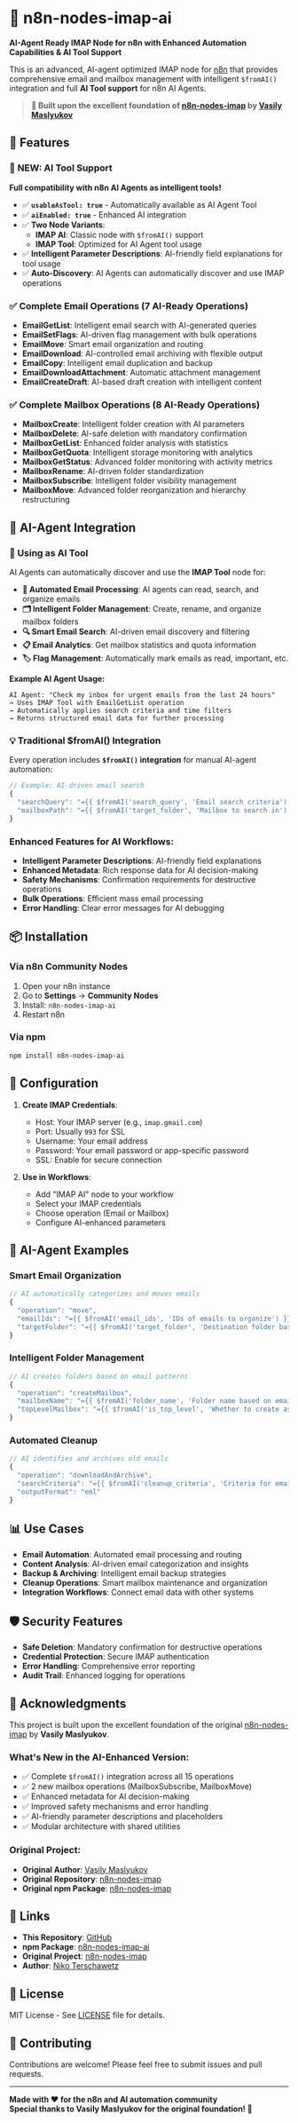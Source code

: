 # 🤖 n8n-nodes-imap-ai

**AI-Agent Ready IMAP Node for n8n with Enhanced Automation Capabilities & AI Tool Support**

This is an advanced, AI-agent optimized IMAP node for [n8n](https://n8n.io) that provides comprehensive email and mailbox management with intelligent `$fromAI()` integration and full **AI Tool support** for n8n AI Agents.

> **🙏 Built upon the excellent foundation of [n8n-nodes-imap](https://github.com/umanamente/n8n-nodes-imap) by [Vasily Maslyukov](https://github.com/umanamente)**

## 🌟 Features

### 🤖 **NEW: AI Tool Support** 
**Full compatibility with n8n AI Agents as intelligent tools!**

- ✅ **`usableAsTool: true`** - Automatically available as AI Agent Tool
- ✅ **`aiEnabled: true`** - Enhanced AI integration 
- ✅ **Two Node Variants**: 
  - **IMAP AI**: Classic node with `$fromAI()` support
  - **IMAP Tool**: Optimized for AI Agent tool usage
- ✅ **Intelligent Parameter Descriptions**: AI-friendly field explanations for tool usage
- ✅ **Auto-Discovery**: AI Agents can automatically discover and use IMAP operations

### ✅ Complete Email Operations (7 AI-Ready Operations)
- **EmailGetList**: Intelligent email search with AI-generated queries
- **EmailSetFlags**: AI-driven flag management with bulk operations
- **EmailMove**: Smart email organization and routing
- **EmailDownload**: AI-controlled email archiving with flexible output
- **EmailCopy**: Intelligent email duplication and backup
- **EmailDownloadAttachment**: Automatic attachment management
- **EmailCreateDraft**: AI-based draft creation with intelligent content

### ✅ Complete Mailbox Operations (8 AI-Ready Operations)
- **MailboxCreate**: Intelligent folder creation with AI parameters
- **MailboxDelete**: AI-safe deletion with mandatory confirmation
- **MailboxGetList**: Enhanced folder analysis with statistics
- **MailboxGetQuota**: Intelligent storage monitoring with analytics
- **MailboxGetStatus**: Advanced folder monitoring with activity metrics
- **MailboxRename**: AI-driven folder standardization
- **MailboxSubscribe**: Intelligent folder visibility management
- **MailboxMove**: Advanced folder reorganization and hierarchy restructuring

## 🚀 AI-Agent Integration

### 🔧 Using as AI Tool

AI Agents can automatically discover and use the **IMAP Tool** node for:

- **📧 Automated Email Processing**: AI agents can read, search, and organize emails
- **🗂️ Intelligent Folder Management**: Create, rename, and organize mailbox folders
- **🔍 Smart Email Search**: AI-driven email discovery and filtering
- **📋 Email Analytics**: Get mailbox statistics and quota information
- **🏷️ Flag Management**: Automatically mark emails as read, important, etc.

**Example AI Agent Usage:**
```
AI Agent: "Check my inbox for urgent emails from the last 24 hours"
→ Uses IMAP Tool with EmailGetList operation
→ Automatically applies search criteria and time filters
→ Returns structured email data for further processing
```

### 💡 Traditional $fromAI() Integration

Every operation includes **`$fromAI()` integration** for manual AI-agent automation:

```javascript
// Example: AI-driven email search
{
  "searchQuery": "={{ $fromAI('search_query', 'Email search criteria') }}",
  "mailboxPath": "={{ $fromAI('target_folder', 'Mailbox to search in') }}"
}
```

### Enhanced Features for AI Workflows:
- **Intelligent Parameter Descriptions**: AI-friendly field explanations
- **Enhanced Metadata**: Rich response data for AI decision-making
- **Safety Mechanisms**: Confirmation requirements for destructive operations
- **Bulk Operations**: Efficient mass email processing
- **Error Handling**: Clear error messages for AI debugging

## 📦 Installation

### Via n8n Community Nodes

1. Open your n8n instance
2. Go to **Settings** → **Community Nodes**
3. Install: `n8n-nodes-imap-ai`
4. Restart n8n

### Via npm

```bash
npm install n8n-nodes-imap-ai
```

## 🔧 Configuration

1. **Create IMAP Credentials**:
   - Host: Your IMAP server (e.g., `imap.gmail.com`)
   - Port: Usually `993` for SSL
   - Username: Your email address
   - Password: Your email password or app-specific password
   - SSL: Enable for secure connection

2. **Use in Workflows**:
   - Add "IMAP AI" node to your workflow
   - Select your IMAP credentials
   - Choose operation (Email or Mailbox)
   - Configure AI-enhanced parameters

## 🤖 AI-Agent Examples

### Smart Email Organization
```javascript
// AI automatically categorizes and moves emails
{
  "operation": "move",
  "emailIds": "={{ $fromAI('email_ids', 'IDs of emails to organize') }}",
  "targetFolder": "={{ $fromAI('target_folder', 'Destination folder based on email content') }}"
}
```

### Intelligent Folder Management
```javascript
// AI creates folders based on email patterns
{
  "operation": "createMailbox",
  "mailboxName": "={{ $fromAI('folder_name', 'Folder name based on email categorization') }}",
  "topLevelMailbox": "={{ $fromAI('is_top_level', 'Whether to create as top-level folder') }}"
}
```

### Automated Cleanup
```javascript
// AI identifies and archives old emails
{
  "operation": "downloadAndArchive", 
  "searchCriteria": "={{ $fromAI('cleanup_criteria', 'Criteria for emails to archive') }}",
  "outputFormat": "eml"
}
```

## 📊 Use Cases

- **Email Automation**: Automated email processing and routing
- **Content Analysis**: AI-driven email categorization and insights
- **Backup & Archiving**: Intelligent email backup strategies
- **Cleanup Operations**: Smart mailbox maintenance and organization
- **Integration Workflows**: Connect email data with other systems

## 🛡️ Security Features

- **Safe Deletion**: Mandatory confirmation for destructive operations
- **Credential Protection**: Secure IMAP authentication
- **Error Handling**: Comprehensive error reporting
- **Audit Trail**: Enhanced logging for operations

## 🙏 Acknowledgments

This project is built upon the excellent foundation of the original [n8n-nodes-imap](https://github.com/umanamente/n8n-nodes-imap) by **Vasily Maslyukov**. 

### What's New in the AI-Enhanced Version:
- ✅ Complete `$fromAI()` integration across all 15 operations
- ✅ 2 new mailbox operations (MailboxSubscribe, MailboxMove)
- ✅ Enhanced metadata for AI decision-making
- ✅ Improved safety mechanisms and error handling
- ✅ AI-friendly parameter descriptions and placeholders
- ✅ Modular architecture with shared utilities

### Original Project:
- **Original Author**: [Vasily Maslyukov](https://github.com/umanamente)
- **Original Repository**: [n8n-nodes-imap](https://github.com/umanamente/n8n-nodes-imap)
- **Original npm Package**: [n8n-nodes-imap](https://www.npmjs.com/package/n8n-nodes-imap)

## 🔗 Links

- **This Repository**: [GitHub](https://github.com/terschawebIT/terschaweb-nodes-imap)
- **npm Package**: [n8n-nodes-imap-ai](https://www.npmjs.com/package/n8n-nodes-imap-ai)
- **Original Project**: [n8n-nodes-imap](https://github.com/umanamente/n8n-nodes-imap)
- **Author**: [Niko Terschawetz](https://terschaweb.de)

## 📝 License

MIT License - See [LICENSE](LICENSE) file for details.

## 🤝 Contributing

Contributions are welcome! Please feel free to submit issues and pull requests.

---

**Made with ❤️ for the n8n and AI automation community**  
**Special thanks to Vasily Maslyukov for the original foundation! 🙏**

